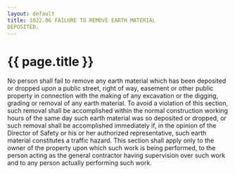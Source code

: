```yaml
---
layout: default 
title: 1022.06 FAILURE TO REMOVE EARTH MATERIAL
DEPOSITED.
---
```


{{ page.title }}
================

No person shall fail to remove any earth material which has been
deposited or dropped upon a public street, right of way, easement or
other public property in connection with the making of any excavation or
the digging, grading or removal of any earth material. To avoid a
violation of this section, such removal shall be accomplished within the
normal construction working hours of the same day such earth material
was so deposited or dropped, or such removal shall be accomplished
immediately if, in the opinion of the Director of Safety or his or her
authorized representative, such earth material constitutes a traffic
hazard. This section shall apply only to the owner of the property upon
which such work is being performed, to the person acting as the general
contractor having supervision over such work and to any person actually
performing such work.
